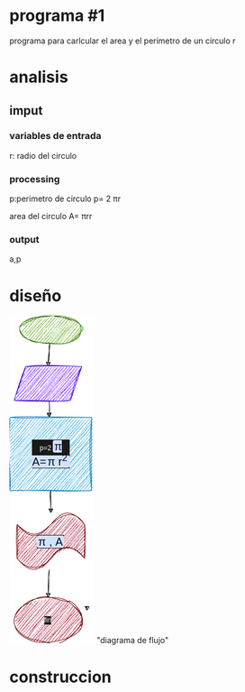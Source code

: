 # programa #1
programa para carlcular el area y el perimetro de un circulo r

# analisis
  

## imput 
### variables de entrada 
r: radio del circulo 
### processing
p:perimetro de circulo
p= 2 πr   

area del circulo 
A= πrr  

### output
a,p
# diseño
![Diagrama de flujo](diagrama.png) "diagrama de flujo"

# construccion